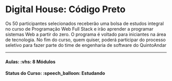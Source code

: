 <h1>Digital House: Código Preto</h1>

<p>
Os 50 participantes selecionados receberão uma bolsa de estudos integral no curso de Programação Web Full Stack 
e irão aprender a programar sistemas Web a partir do zero. O programa é voltado para iniciantes na área de 
tecnologia. No fim do curso, quem quiser, poderá participar do processo seletivo para fazer parte do time de 
engenharia de software do QuintoAndar
</p>

<hr/>

<h4><b>Aulas:</b> :vhs: 8 Módulos</h4>
<h4><b>Status do Curso:</b> :speech_balloon: Estudando</h4>
